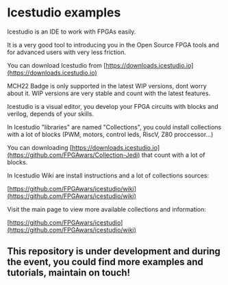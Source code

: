 # Icestudio examples

Icestudio is an IDE to work with FPGAs easily.

It is a very good tool to introducing you in the Open Source FPGA tools and for advanced users with very less friction.

You can download Icestudio from [https://downloads.icestudio.io](https://downloads.icestudio.io)

MCH22 Badge is only supported in the latest WIP versions, dont worry about it. WIP versions are very stable and count with the latest features.

Icestudio is a visual editor, you develop your FPGA circuits with blocks and verilog, depends of your skills.

In Icestudio "libraries" are named "Collections", you could install collections with a lot of blocks (PWM, motors, control leds, RiscV, Z80 proccessor...)

You can downloading [https://downloads.icestudio.io](https://github.com/FPGAwars/Collection-Jedi) that count with a lot of blocks.

In Icestudio Wiki  are install instructions and a lot of collections sources:

[https://github.com/FPGAwars/icestudio/wiki](https://github.com/FPGAwars/icestudio/wiki)

Visit the main page to view more available collections and information:

[https://github.com/FPGAwars/icestudio](https://github.com/FPGAwars/icestudio/wiki)


## This repository is under development and during the event,  you could find more examples and tutorials, maintain on touch!
